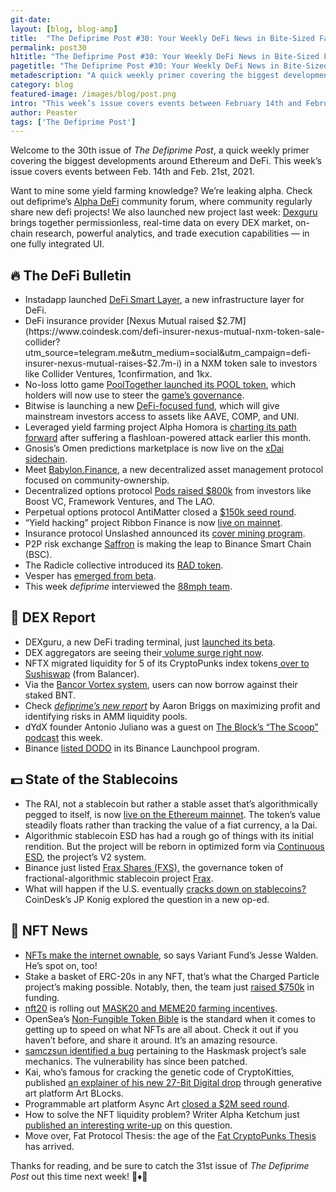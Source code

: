 ```yaml
---
git-date:
layout: [blog, blog-amp]
title:  "The Defiprime Post #30: Your Weekly DeFi News in Bite-Sized Fashion"
permalink: post30
h1title: "The Defiprime Post #30: Your Weekly DeFi News in Bite-Sized Fashion"
pagetitle: "The Defiprime Post #30: Your Weekly DeFi News in Bite-Sized Fashion"
metadescription: "A quick weekly primer covering the biggest developments around Ethereum and DeFi. This week’s issue covers events between February 14th and February 21st, 2021"
category: blog
featured-image: /images/blog/post.png
intro: "This week’s issue covers events between February 14th and February 21st, 2021"
author: Peaster
tags: ['The Defiprime Post']
---
```

Welcome to the 30th issue of _The Defiprime Post_, a quick weekly primer covering the biggest developments around Ethereum and DeFi. This week’s issue covers events between Feb. 14th and Feb. 21st, 2021.

Want to mine some yield farming knowledge? We’re leaking alpha. Check out defiprime’s [Alpha DeFi](https://alpha.defiprime.com/c/yield-farming/6) community forum, where community regularly share new defi projects! We also launched new project last week: [Dexguru](https://dex.guru) brings together permissionless, real-time data on every DEX market, on-chain research,  powerful analytics, and trade execution capabilities — in one fully integrated UI.


## 🔥 The DeFi Bulletin

*   Instadapp launched [DeFi Smart Layer](https://blog.instadapp.io/introducing-defi-smart-layer), a new infrastructure layer for DeFi.
*   DeFi insurance provider [Nexus Mutual raised $2.7M](https://www.coindesk.com/defi-insurer-nexus-mutual-nxm-token-sale-collider?utm_source=telegram.me&utm_medium=social&utm_campaign=defi-insurer-nexus-mutual-raises-$2.7m-i) in a NXM token sale to investors like Collider Ventures, 1confirmation, and 1kx.
*   No-loss lotto game [PoolTogether launched its POOL token](https://medium.com/pooltogether/introducing-pool-23b09f36db48), which holders will now use to steer the [game’s governance](https://medium.com/pooltogether/governance-101-fca9ab8b8ba2).  
*   Bitwise is launching a new [DeFi-focused fund](https://www.theblockcrypto.com/post/95129/bitwise-defi-fund-accredited-investors), which will give mainstream investors access to assets like AAVE, COMP, and UNI.
*   Leveraged yield farming project Alpha Homora is [charting its path forward](https://blog.alphafinance.io/recap-roadmap-and-looking-forward/) after suffering a flashloan-powered attack earlier this month.
*   Gnosis’s Omen predictions marketplace is now live on the [xDai sidechain](https://blog.gnosis.pm/how-and-why-to-use-omen-on-xdai-c7053bff44c4).
*   Meet [Babylon.Finance](https://medium.com/babylon-finance/introducing-babylon-finance-8199fa89f918), a new decentralized asset management protocol focused on community-ownership.
*   Decentralized options protocol [Pods raised $800k](https://medium.com/podsfinance/pods-pre-seed-round-c6ac9e43bd01) from investors like Boost VC, Framework Ventures, and The LAO.
*   Perpetual options protocol AntiMatter closed a [$150k seed round](https://antimatterdefi.medium.com/antimatter-closes-150k-seed-round-66bd8210cbfd).
*   “Yield hacking” project Ribbon Finance is now [live on mainnet](https://ribbonfinance.medium.com/yield-hacking-for-fun-and-profit-b50cf47fca35).
*   Insurance protocol Unslashed announced its [cover mining program](https://medium.com/unslashed/introducing-unslashed-cover-mining-earn-yield-while-protecting-your-assets-11e6a238092c).
*   P2P risk exchange [Saffron](https://medium.com/saffron-finance/introducing-saffron-v2-98dbaaef081d) is making the leap to Binance Smart Chain (BSC).
*   The Radicle collective introduced its [RAD token](https://radicle.xyz/blog/introducing-rad.html).
*   Vesper has [emerged from beta](https://medium.com/vesperfinance/vesper-launches-a39e86658a51).
*   This week _defiprime_ interviewed the [88mph team](https://defiprime.com/88mph).


## 💱 DEX Report

*   DEXguru, a new DeFi trading terminal, just [launched its beta](https://twitter.com/dexguru/status/1361687032431403008).
*   DEX aggregators are seeing their[ volume surge right now](https://cointelegraph.com/news/defi-aggregator-growth-set-to-dwarf-2020-s-volume).
*   NFTX migrated liquidity for 5 of its CryptoPunks index tokens[ over to Sushiswap](https://blog.nftx.org/cryptopunks-single-index-funds-now-also-on-sushiswap/) (from Balancer).
*   Via the [Bancor Vortex system](https://blog.bancor.network/using-bancor-vortex-46974a1c14f9), users can now borrow against their staked BNT.
*   Check _[defiprime’s new report](https://defiprime.com/amm-liquidity-pools)_ by Aaron Briggs on maximizing profit and identifying risks in AMM liquidity pools.
*   dYdX founder Antonio Juliano was a guest on [The Block’s “The Scoop” podcast](https://open.spotify.com/episode/7w3YQWkls7R7hJddtDyp3d?si=iJUOCC57Rzq-GqB-nbmArQ&nd=1) this week.
*   Binance [listed DODO](https://www.binance.com/en/support/announcement/020710be61de4e259b1420c59b790c2d) in its Binance Launchpool program.


## 💵 State of the Stablecoins

*   The RAI, not a stablecoin but rather a stable asset that’s algorithmically pegged to itself, is now [live on the Ethereum mainnet](https://ameensol.medium.com/a-money-god-raises-rai-is-live-on-ethereum-mainnet-f9aff2b1d331). The token’s value steadily floats rather than tracking the value of a fiat currency, a la Dai.
*   Algorithmic stablecoin ESD has had a rough go of things with its initial rendition. But the project will be reborn in optimized form via [Continuous ESD](https://emptysetsquad.medium.com/introducing-continuous-esd-25f9c46f5829), the project’s V2 system.
*   Binance just listed [Frax Shares (FXS),](https://www.binance.com/en/support/announcement/c9bc5a0f776c417fa57fa613e24c1b7e?s=09) the governance token of fractional-algorithmic stablecoin project [Frax](https://research.binance.com/en/projects/frax-share).
*   What will happen if the U.S. eventually [cracks down on stablecoins?](https://www.coindesk.com/what-happens-if-all-stablecoin-users-have-to-be-identified) CoinDesk’s JP Konig explored the question in a new op-ed.


## 💎 NFT News

*   [NFTs make the internet ownable](https://variant.mirror.xyz/T8kdtZRIgy_srXB5B06L8vBqFHYlEBcv6ae2zR6Y_eo), so says Variant Fund’s Jesse Walden. He’s spot on, too!
*   Stake a basket of ERC-20s in any NFT, that’s what the Charged Particle project’s making possible. Notably, then, the team just [raised $750k](https://www.publish0x.com/charged-particles/charged-particles-raises-dollar-750k-to-enable-users-to-do-m-xomrkpo) in funding.  
*   [nft20](https://medium.com/nft20/nft20-community-update-a4d6fd423aaa) is rolling out [MASK20 and MEME20 farming incentives](https://medium.com/nft20/mask20-meme20-farming-incentives-8a9aab51409).
*   OpenSea’s [Non-Fungible Token Bible](https://opensea.io/blog/guides/non-fungible-tokens/) is the standard when it comes to getting up to speed on what NFTs are all about. Check it out if you haven’t before, and share it around. It’s an amazing resource.
*   [samczsun identified a bug](https://thehashmasks.medium.com/hashmask-art-sale-bug-report-13ccd66b55d7) pertaining to the Haskmask project’s sale mechanics. The vulnerability has since been patched.
*   Kai, who’s famous for cracking the genetic code of CryptoKitties, published [an explainer of his new 27-Bit Digital drop](https://kaigani.medium.com/deciphering-27-bit-digital-2af5b4e7cb71) through generative art platform Art BLocks.
*   Programmable art platform Async Art [closed a $2M seed round](https://edition.async.art/blog/funding-secured).
*   How to solve the NFT liquidity problem? Writer Alpha Ketchum just [published an interesting write-up](https://3pointo.substack.com/p/nftx) on this question.
*   Move over, Fat Protocol Thesis: the age of the [Fat CryptoPunks Thesis](https://ben-roy.medium.com/the-fat-cryptopunks-thesis-d397601e5748) has arrived.

Thanks for reading, and be sure to catch the 31st issue of _The Defiprime Post_ out this time next week! 👋♦️👋
